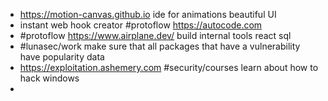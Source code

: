 - https://motion-canvas.github.io ide for animations beautiful UI
- instant web hook creator #protoflow https://autocode.com
- #protoflow https://www.airplane.dev/ build internal tools react sql
- #lunasec/work make sure that all packages that have a vulnerability have popularity data
- https://exploitation.ashemery.com #security/courses learn about how to hack windows
-